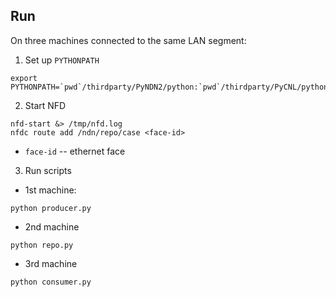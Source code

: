 ## Run

On three machines connected to the same LAN segment:

1. Set up `PYTHONPATH`

```
export PYTHONPATH=`pwd`/thirdparty/PyNDN2/python:`pwd`/thirdparty/PyCNL/python:$PYTHONPATH
```

2. Start NFD

```
nfd-start &> /tmp/nfd.log
nfdc route add /ndn/repo/case <face-id>
```

* `face-id` -- ethernet face

3. Run scripts

* 1st machine:

```
python producer.py
```

* 2nd machine

```
python repo.py
```

* 3rd machine

```
python consumer.py
```

